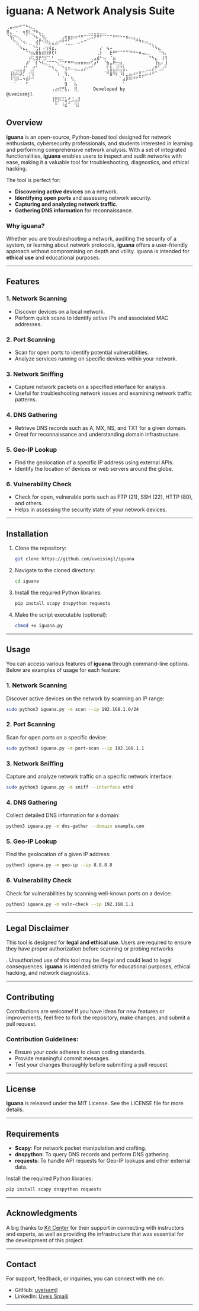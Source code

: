 # iguana: A Network Analysis Suite

```
⢀⣤⠴⠖⠋⠉⠓⢦⣀⠀⠀⠀⠀⠀⠀⠀⠀⠀⠀⠀⠀⠀⠀⠀⠀⠀⠀⠀⠀⠀⠀⠀⠀⠀⠀⠀⠀⠀⠀⠀⠀⠀⠀⠀⠀⠀⠀⠀⠀⠀
⣿⣄⠀⠂⠀⢶⣿⣇⡙⠷⣄⡀⠀⠀⠀⠀⠀⠀⠀⠀⠀⠀⠀⠀⠀⢀⣀⣀⣀⣀⣀⠀⠀⠀⠀⠀⠀⠀⠀⠀⠀⠀⠀⠀⠀⠀⠀⠀⠀⠀
⠈⢳⡝⠢⡀⠀⠁⠀⠙⠦⣈⢻⡄⠀⠀⠀⠀⣠⢖⣶⡶⠶⠚⠛⠉⣉⠭⠝⠛⠋⠉⠉⠉⠛⠛⠓⠒⠶⠤⣤⣀⡀⠀⠀⠀⠀⠀⠀⠀⠀
⠀⠀⠙⣦⠈⠲⠄⣀⠀⢾⡏⠑⠿⡦⣤⣴⠞⠛⢉⣁⣀⠠⠤⠒⠉⠀⠀⠀⠀⠀⠀⠀⠀⠀⠀⠀⠀⠀⠀⠀⠉⠙⠓⠶⣤⡀⠀⠀⠀⠀
⠀⠀⠀⠈⠳⣄⡀⠀⠙⢓⡆⠠⢲⢾⣖⡀⠀⠀⠀⠀⠀⠀⠀⠀⠀⠀⠀⠀⠀⡔⠀⢦⠤⠀⠀⠀⠀⠀⠀⠀⠀⠀⠀⠀⠀⠙⠳⣄⠀⠀
⠀⠀⠀⠀⠀⠀⠉⢳⣦⣿⣷⣾⣿⡿⢏⠇⠀⠀⠀⠀⠀⠀⠀⠀⠀⠀⠀⠀⢀⡇⠀⠀⣗⠛⠋⠉⠉⠉⠙⠛⠒⠶⢤⣄⡀⠀⠀⠈⢳⡄
⠀⠀⠀⠀⠀⠀⠀⡾⢅⣻⡟⢛⡏⠁⠃⠀⣀⡀⠀⠀⠀⠀⠀⠀⠀⠀⢀⣠⣾⠓⢦⠀⠈⣦⠀⠀⠀⠀⠀⠀⠀⠀⠀⠀⠙⠳⣄⠀⢸⢻
⠀⠀⠀⠀⠀⠀⡼⠁⠀⡇⠑⠧⣌⡉⠉⠑⣌⡉⠋⠛⠛⠶⠶⠶⠶⠶⢋⡴⠃⠀⠈⣷⣤⠟⣒⣶⡀⠀⠀⠀⠀⠀⠀⠀⠀⠀⢸⣦⠆⣸
⠀⠀⢀⣀⣀⣸⠁⢀⡞⠁⠀⠀⠀⠉⠳⣄⠀⠙⢶⠶⠤⣤⣀⣠⡴⠞⠋⠀⠀⠀⠀⢇⣷⣄⣾⣝⣧⡀⠀⠀⠀⠀⠀⢀⣀⡴⠟⢁⡴⠃
⠀⢸⢷⠯⡽⡋⠀⡚⡇⠀⠀⠀⠀⠀⠀⠈⡆⠀⢳⡀⠀⠀⠀⠀⠀⠀⠀⠀⠀⠀⠈⠛⣿⠻⡇⠹⡇⣀⣤⠴⠒⣛⣉⡥⠴⠚⠉⠀⠀
⠀⠸⢹⡿⠤⠲⣾⠗⠃⠀⠀⠀⠀⠀⠀⠀⠀⠈⡆⠀⢳⡀⠀⠀⠀⠀⠀⠀⠀⠀⠀⠀⠀⠀⠀⠁⣴⡿⠿⠛⠋⠉⠁⠀⠀⠀⠀⠀⠀⠀
⠀⠀⠈⠀⠀⠀⠋⠀⠀⠀⠀⠀⠀⠀⠀⠀⠀⠀⣻⠀⠀⣧⠀⠀⠀⠀⠀⠀⠀⠀⠀⠀⠀⠀⠀⠀⠁⠀⠀⠀⠀⠀⠀⠀⠀⠀⠀⠀⠀⠀
⠀⠀⠀⠀⠀⠀⠀⠀⠀⠀⠀⠀⠀⠀⢠⣴⣾⡛⣧⡄⠀⣿⡀⠀⠀⠀⠀Developed by @uveissmjl⠀⠀⠀⠀⠀⠀⠀⠀⠀⠀⠀⠀⠀⠀⠀⠀⠀⠀⠀⠀⠀
⠀⠀⠀⠀⠀⠀⠀⠀⠀⠀⠀⠀⠀⠀⢸⣟⡿⠭⣥⢚⣨⣤⡽⠀⠀⠀⠀⠀⠀⠀⠀⠀⠀⠀⠀⠀⠀⠀⠀⠀⠀⠀⠀⠀⠀⠀⠀⠀⠀⠀
⠀⠀⠀⠀⠀⠀⠀⠀⠀⠀⠀⠀⠀⠀⠀⠛⠀⠸⣞⠉⠀⢻⡇⠀⠀⠀⠀⠀⠀⠀⠀⠀⠀⠀⠀⠀⠀⠀⠀⠀⠀⠀⠀⠀⠀⠀⠀⠀⠀⠀
```

## Overview

**iguana** is an open-source, Python-based tool designed for network enthusiasts, cybersecurity professionals, and students interested in learning and performing comprehensive network analysis. With a set of integrated functionalities, **iguana** enables users to inspect and audit networks with ease, making it a valuable tool for troubleshooting, diagnostics, and ethical hacking.

The tool is perfect for:
- **Discovering active devices** on a network.
- **Identifying open ports** and assessing network security.
- **Capturing and analyzing network traffic**.
- **Gathering DNS information** for reconnaissance.

### Why iguana?
Whether you are troubleshooting a network, auditing the security of a system, or learning about network protocols, **iguana** offers a user-friendly approach without compromising on depth and utility. iguana is intended for **ethical use** and educational purposes.

---

## Features

### 1. **Network Scanning**
- Discover devices on a local network.
- Perform quick scans to identify active IPs and associated MAC addresses.

### 2. **Port Scanning**
- Scan for open ports to identify potential vulnerabilities.
- Analyze services running on specific devices within your network.

### 3. **Network Sniffing**
- Capture network packets on a specified interface for analysis.
- Useful for troubleshooting network issues and examining network traffic patterns.

### 4. **DNS Gathering**
- Retrieve DNS records such as A, MX, NS, and TXT for a given domain.
- Great for reconnaissance and understanding domain infrastructure.

### 5. **Geo-IP Lookup**
- Find the geolocation of a specific IP address using external APIs.
- Identify the location of devices or web servers around the globe.

### 6. **Vulnerability Check**
- Check for open, vulnerable ports such as FTP (21), SSH (22), HTTP (80), and others.
- Helps in assessing the security state of your network devices.

---

## Installation

1. Clone the repository:
   ```bash
   git clone https://github.com/uveissmjl/iguana
   ```
2. Navigate to the cloned directory:
   ```bash
   cd iguana
   ```
3. Install the required Python libraries:
   ```bash
   pip install scapy dnspython requests
   ```
4. Make the script executable (optional):
   ```bash
   chmod +x iguana.py
   ```

---

## Usage

You can access various features of **iguana** through command-line options. Below are examples of usage for each feature:

### 1. **Network Scanning**
   Discover active devices on the network by scanning an IP range:
   ```bash
   sudo python3 iguana.py -m scan --ip 192.168.1.0/24
   ```

### 2. **Port Scanning**
   Scan for open ports on a specific device:
   ```bash
   sudo python3 iguana.py -m port-scan --ip 192.168.1.1
   ```

### 3. **Network Sniffing**
   Capture and analyze network traffic on a specific network interface:
   ```bash
   sudo python3 iguana.py -m sniff --interface eth0
   ```

### 4. **DNS Gathering**
   Collect detailed DNS information for a domain:
   ```bash
   python3 iguana.py -m dns-gather --domain example.com
   ```

### 5. **Geo-IP Lookup**
   Find the geolocation of a given IP address:
   ```bash
   python3 iguana.py -m geo-ip --ip 8.8.8.8
   ```

### 6. **Vulnerability Check**
   Check for vulnerabilities by scanning well-known ports on a device:
   ```bash
   python3 iguana.py -m vuln-check --ip 192.168.1.1
   ```

---

## Legal Disclaimer

This tool is designed for **legal and ethical use**. Users are required to ensure they have proper authorization before scanning or probing networks

. Unauthorized use of this tool may be illegal and could lead to legal consequences. **iguana** is intended strictly for educational purposes, ethical hacking, and network diagnostics.

---

## Contributing

Contributions are welcome! If you have ideas for new features or improvements, feel free to fork the repository, make changes, and submit a pull request.

### Contribution Guidelines:
- Ensure your code adheres to clean coding standards.
- Provide meaningful commit messages.
- Test your changes thoroughly before submitting a pull request.

---

## License

**iguana** is released under the MIT License. See the LICENSE file for more details.

---

## Requirements

- **Scapy**: For network packet manipulation and crafting.
- **dnspython**: To query DNS records and perform DNS gathering.
- **requests**: To handle API requests for Geo-IP lookups and other external data.

Install the required Python libraries:
```bash
pip install scapy dnspython requests
```

---

## Acknowledgments

A big thanks to [Kit Center](https://kitcenter.net) for their support in connecting with instructors and experts, as well as providing the infrastructure that was essential for the development of this project.

---

## Contact

For support, feedback, or inquiries, you can connect with me on:
- GitHub: [uveissmjl](https://github.com/uveissmjl)
- LinkedIn: [Uveis Smajli](https://www.linkedin.com/in/uveissmjl)

---
